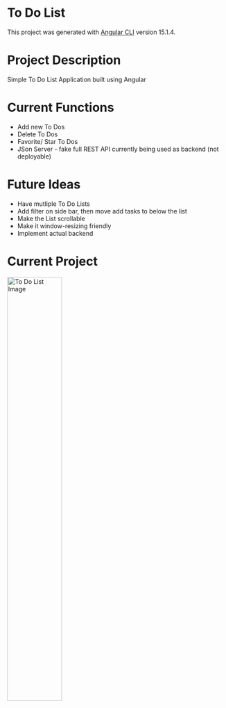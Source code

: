 # To Do List

This project was generated with [Angular CLI](https://github.com/angular/angular-cli) version 15.1.4.

# Project Description

Simple To Do List Application built using Angular

# Current Functions

- Add new To Dos
- Delete To Dos
- Favorite/ Star To Dos
- JSon Server - fake full REST API currently being used as backend (not deployable)

# Future Ideas

- Have mutliple To Do Lists
- Add filter on side bar, then move add tasks to below the list
- Make the List scrollable
- Make it window-resizing friendly
- Implement actual backend

# Current Project

<img src="https://github.com/hpitta26/ToDoList_App-Angular/blob/main/src/assets/images/To-Do-List.png" alt="To Do List Image" width=50%>
